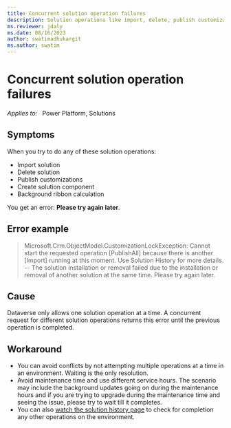 ```yaml
---
title: Concurrent solution operation failures 
description: Solution operations like import, delete, publish customization, create solution component and background ribbon calculation, these can result in failure because of Concurrent operations. Only one operation can be done at a time, customer needs retry later if they still see failure.
ms.reviewer: jdaly
ms.date: 08/16/2023
author: swatimadhukargit
ms.author: swatim
---
```

# Concurrent solution operation failures

_Applies to:_ &nbsp; Power Platform, Solutions

## Symptoms

When you try to do any of these solution operations:

- Import solution
- Delete solution
- Publish customizations
- Create solution component
- Background ribbon calculation

You get an error: **Please try again later**.

## Error example

> Microsoft.Crm.ObjectModel.CustomizationLockException: Cannot start the requested operation [PublishAll] because there is another [Import] running at this moment. Use Solution History for more details. -- The solution installation or removal failed due to the installation or removal of another solution at the same time. Please try again later.


## Cause

Dataverse only allows one solution operation at a time. A concurrent request for different solution operations returns this error until the previous operation is completed.

## Workaround

- You can avoid conflicts by not attempting multiple operations at a time in an environment. Waiting is the only resolution.
- Avoid maintenance time and use different service hours. The scenario may include the background updates going on during the maintenance hours and if you are trying to upgrade during the maintenance time and seeing the issue, please try to wait till it completes.
- You can also [watch the solution history page](/power-apps/maker/data-platform/solution-history) to check for completion any other operations on the environment.

